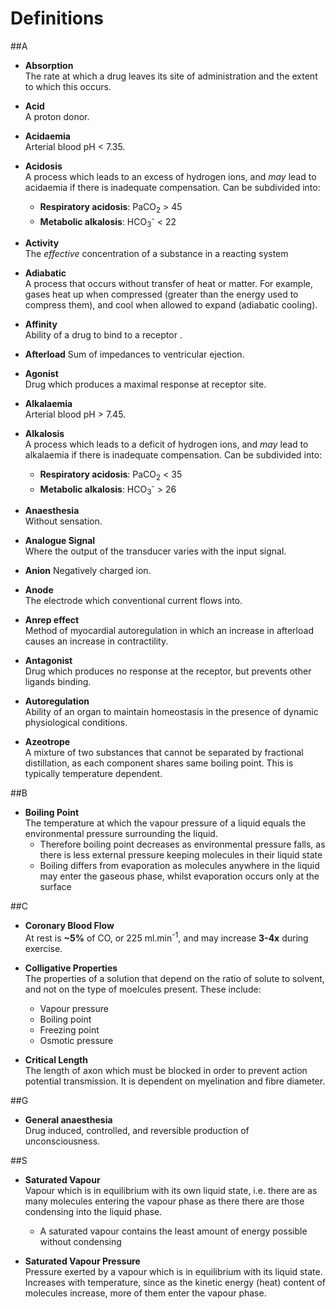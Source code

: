 # Definitions

##A
* **Absorption**  
The rate at which a drug leaves its site of administration and the extent to which this occurs.

* **Acid**  
A proton donor.

* **Acidaemia**  
Arterial blood pH < 7.35.


* **Acidosis**  
A process which leads to an excess of hydrogen ions, and *may* lead to acidaemia if there is inadequate compensation. Can be subdivided into:
    * **Respiratory acidosis**: PaCO<sub>2</sub> > 45
    * **Metabolic alkalosis**: HCO<sub>3</sub><sup>-</sup> < 22



* **Activity**  
The *effective* concentration of a substance in a reacting system

* **Adiabatic**  
A process that occurs without transfer of heat or matter. For example, gases heat up when compressed (greater than the energy used to compress them), and cool when allowed to expand (adiabatic cooling).

* **Affinity**  
Ability of a drug to bind to a receptor.

* **Afterload**
Sum of impedances to ventricular ejection.

* **Agonist**  
Drug which produces a maximal response at receptor site.

* **Alkalaemia**  
Arterial blood pH > 7.45.


* **Alkalosis**  
A process which leads to a deficit of hydrogen ions, and *may* lead to alkalaemia if there is inadequate compensation. Can be subdivided into:
    * **Respiratory acidosis**: PaCO<sub>2</sub> < 35
    * **Metabolic alkalosis**: HCO<sub>3</sub><sup>-</sup> > 26


* **Anaesthesia**  
Without sensation.

* **Analogue Signal**  
Where the output of the transducer varies with the input signal.

* **Anion**
Negatively charged ion.

* **Anode**  
The electrode which conventional current flows into.

* **Anrep effect**  
Method of myocardial autoregulation in which an increase in afterload causes an increase in contractility. 

* **Antagonist**  
Drug which produces no response at the receptor, but prevents other ligands binding.

* **Autoregulation**  
Ability of an organ to maintain homeostasis in the presence of dynamic physiological conditions.

* **Azeotrope**  
A mixture of two substances that cannot be separated by fractional distillation, as each component shares same boiling point. This is typically temperature dependent.

##B
* **Boiling Point**  
The temperature at which the vapour pressure of a liquid equals the environmental pressure surrounding the liquid.
    * Therefore boiling point decreases as environmental pressure falls, as there is less external pressure keeping molecules in their liquid state
    * Boiling differs from evaporation as molecules anywhere in the liquid may enter the gaseous phase, whilst evaporation occurs only at the surface

##C
* **Coronary Blood Flow**  
At rest is **~5%** of CO, or 225 ml.min<sup>-1</sup>, and may increase **3-4x** during exercise.


* **Colligative Properties**  
The properties of a solution that depend on the ratio of solute to solvent, and not on the type of moelcules present. These include:
  * Vapour pressure
  * Boiling point
  * Freezing point
  * Osmotic pressure


        
* **Critical Length**  
The length of axon which must be blocked in order to prevent action potential transmission. It is dependent on myelination and fibre diameter.

##G
* **General anaesthesia**  
Drug induced, controlled, and reversible production of unconsciousness.

##S
* **Saturated Vapour**  
Vapour which is in equilibrium with its own liquid state, i.e. there are as many molecules entering the vapour phase as there there are those condensing into the liquid phase.
    * A saturated vapour contains the least amount of energy possible without condensing


* **Saturated Vapour Pressure**  
Pressure exerted by a vapour which is in equilibrium with its liquid state. Increases with temperature, since as the kinetic energy (heat) content of molecules increase, more of them enter the vapour phase.
